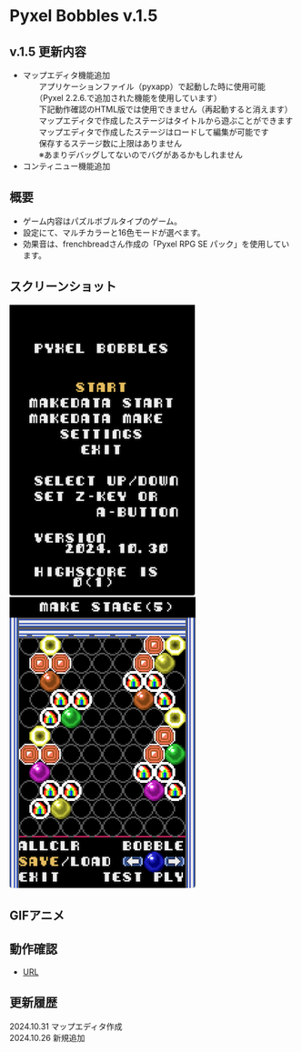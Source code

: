 # Pyxel Bobbles v.1.5

## v.1.5 更新内容
- マップエディタ機能追加  
　　アプリケーションファイル（pyxapp）で起動した時に使用可能  
　　（Pyxel 2.2.6.で追加された機能を使用しています）  
　　下記動作確認のHTML版では使用できません（再起動すると消えます）  
　　マップエディタで作成したステージはタイトルから遊ぶことができます  
　　マップエディタで作成したステージはロードして編集が可能です  
　　保存するステージ数に上限はありません  
　　※あまりデバッグしてないのでバグがあるかもしれません
 - コンティニュー機能追加  
## 概要
- ゲーム内容はパズルボブルタイプのゲーム。  
- 設定にて、マルチカラーと16色モードが選べます。  
- 効果音は、frenchbreadさん作成の「Pyxel RPG SE パック」を使用しています。  
  
## スクリーンショット
![SS](pyxelpb15_title.png)  
![SS](pyxelpb15_edit.png)  
  
## GIFアニメ
  
## 動作確認
- [URL](https://sanbunnoichi1962.web.fc2.com/pyxel/pyxelpb15.html)  
  
## 更新履歴
2024.10.31 マップエディタ作成  
2024.10.26 新規追加  

